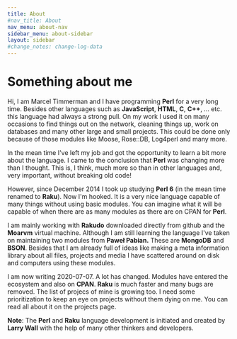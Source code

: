 ```yaml
---
title: About
#nav_title: About
nav_menu: about-nav
sidebar_menu: about-sidebar
layout: sidebar
#change_notes: change-log-data
---
```


# Something about me

Hi, I am Marcel Timmerman and I have programming **Perl** for a very long time. Besides other languages such as **JavaScript**, **HTML**, **C**, **C++**, ... etc. this language had always a strong pull. On my work I used it on many occasions to find things out on the network, cleaning things up, work on databases and many other large and small projects. This could be done only because of those modules like Moose, Rose::DB, Log4perl and many more.

In the mean time I've left my job and got the opportunity to learn a bit more about the language. I came to the conclusion that **Perl** was changing more than I thought. This is, I think, much more so than in other languages and, very important, without breaking old code!

However, since December 2014 I took up studying **Perl 6** (in the mean time renamed to **Raku**). Now I'm hooked. It is a very nice language capable of many things without using basic modules. You can imagine what it will be capable of when there are as many modules as there are on CPAN for **Perl**.

I am mainly working with **Rakudo** downloaded directly from github and the **Moarvm** virtual machine. Although I am still learning the language I've taken on maintaining two modules from **Paweł Pabian.** These are **MongoDB** and **BSON**. Besides that I am already full of ideas like making a meta information library about all files, projects and media I have scattered around on disk and computers using these modules.

I am now writing 2020-07-07. A lot has changed. Modules have entered the ecosystem and also on **CPAN**. **Raku** is much faster and many bugs are removed. The list of projecs of mine is growing too. I need some prioritization to keep an eye on projects without them dying on me. You can read all about it on the projects page.

**Note**: The **Perl** and **Raku** language development is initiated and created by **Larry Wall** with the help of many other thinkers and developers.
